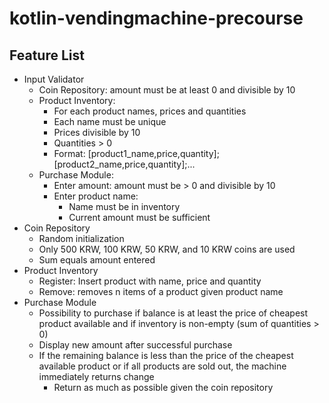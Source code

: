 # kotlin-vendingmachine-precourse
## Feature List
- Input Validator
  - Coin Repository: amount must be at least 0 and divisible by 10
  - Product Inventory:
    - For each product names, prices and quantities
    - Each name must be unique
    - Prices divisible by 10
    - Quantities > 0
    - Format: [product1_name,price,quantity];[product2_name,price,quantity];...
  - Purchase Module:
    - Enter amount: amount must be > 0 and divisible by 10
    - Enter product name:
      - Name must be in inventory 
      - Current amount must be sufficient
- Coin Repository
  - Random initialization
  - Only 500 KRW, 100 KRW, 50 KRW, and 10 KRW coins are used
  - Sum equals amount entered
- Product Inventory
  - Register: Insert product with name, price and quantity
  - Remove: removes n items of a product given product name
- Purchase Module
  - Possibility to purchase if balance is at least the price of cheapest product available and if inventory is non-empty (sum of quantities > 0)
  - Display new amount after successful purchase
  - If the remaining balance is less than the price of the cheapest available product or if all products are sold out, the machine immediately returns change
    - Return as much as possible given the coin repository